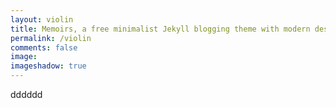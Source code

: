 ```yaml
---
layout: violin
title: Memoirs, a free minimalist Jekyll blogging theme with modern design 
permalink: /violin
comments: false
image: 
imageshadow: true
---
```

dddddd
